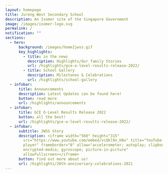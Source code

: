 ```yaml
---
layout: homepage
title: Jurong West Secondary School
description: An Isomer site of the Singapore Government
image: /images/isomer-logo.svg
permalink: /
notification: ""
sections:
  - hero:
      background: /images/home2jwss.gif
      key_highlights:
        - title: in the news
          description: Highlights/Our family Stories
          url: /highlights/gce-o-level-results-release-2022/
        - title: School Gallery
          description: Milestones & Celebrations
          url: /highlights/school-gallery
  - infobar:
      title: Announcements
      description: Latest Updates can be found here!
      button: read more
      url: /highlights/announcements
  - infobar:
      title: GCE O-Level Results Release 2022
      button: all the best!
      url: /highlights/gce-o-level-results-release-2022/
  - infobar:
      subtitle: JWSS Story
      description: <iframe width="560" height="315"
        src="https://www.youtube.com/embed/vcQkl9n_H8o" title="YouTube video
        player" frameborder="0" allow="accelerometer; autoplay; clipboard-write;
        encrypted-media; gyroscope; picture-in-picture"
        allowfullscreen></iframe>
      button: find out more about us!
      url: /highlights/20th-anniversary-celebrations-2021
---
```


